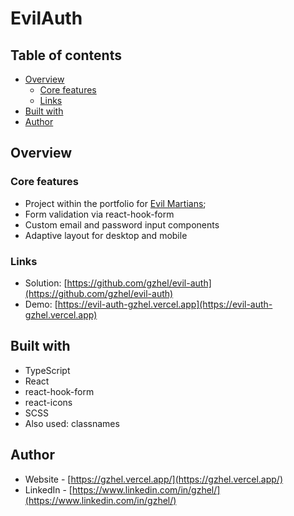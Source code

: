# EvilAuth

## Table of contents

- [Overview](#overview)
    - [Core features](#core-features)
    - [Links](#links)
- [Built with](#built-with)
- [Author](#author)


## Overview

### Core features

- Project within the portfolio for [Evil Martians](https://evilmartians.com/);
- Form validation via react-hook-form
- Custom email and password input components
- Adaptive layout for desktop and mobile

### Links

- Solution: [https://github.com/gzhel/evil-auth](https://github.com/gzhel/evil-auth)
- Demo: [https://evil-auth-gzhel.vercel.app](https://evil-auth-gzhel.vercel.app)

## Built with

- TypeScript
- React
- react-hook-form
- react-icons
- SCSS
- Also used: classnames

## Author

- Website - [https://gzhel.vercel.app/](https://gzhel.vercel.app/)
- LinkedIn - [https://www.linkedin.com/in/gzhel/](https://www.linkedin.com/in/gzhel/)